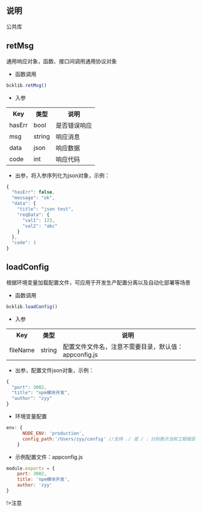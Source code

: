 ## 说明
公共库

## retMsg
通用响应对象，函数、接口间调用通用协议对象
- 函数调用
```javascript
bcklib.retMsg()
```

- 入参
<table data-hy-role="doctbl">
    <tr>
        <th>Key</th>
        <th>类型</th>
        <th>说明</th>
    </tr>
    <tr>
        <td>hasErr</td>
        <td>bool</td>
        <td>是否错误响应</td>
    </tr>
    <tr>
        <td>msg</td>
        <td>string</td>
        <td>响应消息</td>
    </tr>
    <tr>
        <td>data</td>
        <td>json</td>
        <td>响应数据</td>
    </tr>
    <tr>
        <td>code</td>
        <td>int</td>
        <td>响应代码</td>
    </tr>
</table>

- 出参，将入参序列化为json对象，示例：
```javascript
{
  "hasErr": false,
  "message": "ok",
  "data": {
    "title": "json test",
    "reqData": {
      "val1": 123,
      "val2": "abc"
    }
  },
  "code": 1
}
```

## loadConfig
根据环境变量加载配置文件，可应用于开发生产配置分离以及自动化部署等场景
- 函数调用
```javascript
bcklib.loadConfig()
```

- 入参
<table data-hy-role="doctbl">
    <tr>
        <th>Key</th>
        <th>类型</th>
        <th>说明</th>
    </tr>
    <tr>
        <td>fileName</td>
        <td>string</td>
        <td>配置文件文件名，注意不需要目录，默认值：appconfig.js</td>
    </tr>
</table>

- 出参，配置文件json对象，示例：
```javascript
{
  "port": 3002,
  "title": "npm模块开发",
  "author": "zyy"
}
```

- 环境变量配置
```javascript
env: {
      NODE_ENV: 'production',
      config_path:'/Users/zyy/config' //支持 ./ 或 / ，分别表示当前工程根目录和系统根目录
    }
```

- 示例配置文件：appconfig.js
```javascript
module.exports = {
    port: 3002,
    title: 'npm模块开发',
    author: 'zyy'
}
```

!>注意
